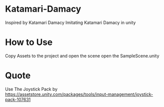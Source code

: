 # Katamari-Damacy
Inspired by Katamari Damacy
Imitating Katamari Damacy in unity
# How to Use
Copy Assets to the project and open the scene
open the SampleScene.unity
# Quote
Use The Joystick Pack by https://assetstore.unity.com/packages/tools/input-management/joystick-pack-107631
